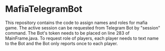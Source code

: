 # MafiaTelegramBot

This repository contains the code to assign names and roles for mafia game. The active session can be requested from Telegram Bot by "session" command. The Bot's token needs to be placed on line 283 of MainFrame.java.
To request role of players, each player needs to text name to the Bot and the Bot only reports once to each player.